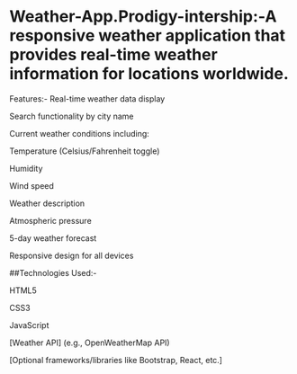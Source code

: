 # Weather-App.Prodigy-intership:-A responsive weather application that provides real-time weather information for locations worldwide.


Features:- 
Real-time weather data display

Search functionality by city name

Current weather conditions including:

Temperature (Celsius/Fahrenheit toggle)

Humidity

Wind speed

Weather description

Atmospheric pressure

5-day weather forecast

Responsive design for all devices


##Technologies Used:-

HTML5

CSS3

JavaScript

[Weather API] (e.g., OpenWeatherMap API)

[Optional frameworks/libraries like Bootstrap, React, etc.]
